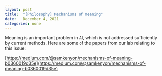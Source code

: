 ```yaml
---
layout: post
title:  "[Philosophy] Mechanisms of meaning"
date:   December 4, 2021
categories: none
---
```


Meaning is an important problem in AI, which is not addressed sufficiently by current methods. Here are some of the papers from our lab relating to this issue:

[https://medium.com/@samkenyon/mechanisms-of-meaning-b0360019d35e](https://medium.com/@samkenyon/mechanisms-of-meaning-b0360019d35e)

 

